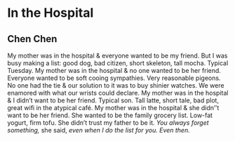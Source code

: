 # In the Hospital
## Chen Chen
My mother was in the hospital & everyone wanted to be my friend.
But I was busy making a list: good dog, bad citizen, short
skeleton, tall mocha. Typical Tuesday.
My mother was in the hospital & no one wanted to be her friend.
Everyone wanted to be soft cooing sympathies. Very reasonable
pigeons. No one had the tie & our solution to it
was to buy shinier watches. We were enamored with
what our wrists could declare. My mother was in the hospital
& I didn’t want to be her friend. Typical son. Tall latte, short tale,
bad plot, great wifi in the atypical café. My mother was in the hospital
& she didn’’t want to be her friend. She wanted to be the family
grocery list. Low-fat yogurt, firm tofu. She didn’t trust my father
to be it. _You always forget something,_ she said, _even when_
 _I do the list for you. Even then._